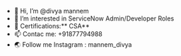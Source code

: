 - 👋 Hi, I’m @divya mannem
- 👀 I’m interested in ServiceNow Admin/Developer Roles
- 🌱 Certifications:** CSA**
- 📫 Contac me: +91877794988
- 🌏 Follow me
  Instagram : mannem_divya


<!---
divya475/divya475 is a ✨ special ✨ repository because its `README.md` (this file) appears on your GitHub profile.
You can click the Preview link to take a look at your changes.
--->

